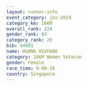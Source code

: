 ```yaml
---
layout: runner-info 
event_category: jbu-2019 
category_km: 16KM  
overall_rank: 224
gender_rank: 83
category_rank: 29
bib: 54001
name: HUANG XIUFANG
category: 16KM Women Veteran
gender: Female
race_time: 9-00-18
country: Singapore
---
```

